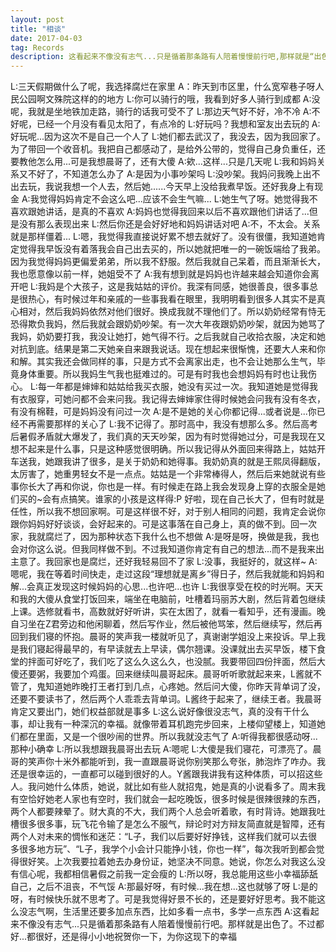 ```yaml
---
layout: post
title: "相谈"
date: 2017-04-03
tag: Records
description: 这看起来不像没有志气...只是循着那条路有人陪着慢慢前行吧,那样就是“出色”了
---
```


L:三天假期做什么了呢，我选择腐烂在家里
A：昨天到市区里，什么宽窄巷子呀人民公园啊文殊院这样的的地方
L:你可以骑行的哦，我看到好多人骑行到成都
A:没呢，我就是坐地铁加走路，骑行的话我可受不了
L:那边天气好不好，冷不冷
A:不好呢，已经一个月没有看见太阳了，有点冷的
L:好玩吗？我想和室友出去玩的
A:好玩呢...因为这次不是自己一个人了
L:她们都去武汉了，我没去，因为我回家了。为了带回一个收音机。我把自己都感动了，是给外公带的，觉得自己身负重任，还要教他怎么用...可是我想晨哥了，还有大傻
A:欸...这样...只是几天呢
L:我和妈妈关系又不好了，不知道怎么办了
A:是因为小事吵架吗
L:没吵架。我妈问我晚上出不出去玩，我说我想一个人去，然后她......今天早上没给我煮早饭。还好我身上有现金
A:我觉得妈妈肯定不会这么吧...应该不会生气嘛...
L:她生气了呀。她觉得我不喜欢跟她讲话，是真的不喜欢
A:妈妈也觉得我回来以后不喜欢跟他们讲话了...但是没有那么表现出来
L:然后你还是会好好地和妈妈讲话对吧
A:不，不太会。关系就是那样僵着...
L:嗯，我觉得我直接说好累不想去就好了。没有很僵，我知道她肯定觉得我早饭没有着落我会自己出去买的，所以她就把唯一的一碗饭端给了我弟。因为我觉得妈妈更偏爱弟弟，所以我不舒服。然后我就自己呆着，而且渐渐长大，我也愿意像以前一样，她姐受不了
A:我有想到就是妈妈也许越来越会知道你会离开吧
L:我妈是个大孩子，这是我姑姑的评价。我深有同感，她很善良，很多事总是很热心，有时候过年和亲戚的一些事我看在眼里，我明明看到很多人其实不是真心相对，然后我妈妈依然对他们很好。换成我就不理他们了。所以奶奶经常有恃无恐得欺负我妈，然后我就会跟奶奶吵架。有一次大年夜跟奶奶吵架，就因为她骂了我妈，奶奶要打我，我没让她打，她气得不行。之后我就自己收拾衣服，决定和她对抗到底。结果是第二天她亲自来跟我说话。现在想起来很惭愧，还要大人来和你和解。其实我还会做同样的事，只是方式不会离家出走，也不会让她那么生气，毕竟身体重要。所以我妈生气我也挺难过的。可是有时我也会想妈妈有时也让我伤心。
L:每一年都是婶婶和姑姑给我买衣服，她没有买过一次。我知道她是觉得我有衣服穿，可她问都不会来问我。我记得去婶婶家住得时候她会问我有没有冬衣，有没有棉鞋，可是妈妈没有问过一次
A:是不是她的关心你都记得...或者说是...你已经不再需要那样的关心了
L:我不记得了。那时高中，我没有想那么多。然后高考后暑假矛盾就大爆发了，我们真的天天吵架，因为有时觉得她过分，可是我现在又想不起来是什么事，只是这种感觉很明确。所以我记得从外面回来得路上，姑姑开车送我，她跟我讲了很多，是关于奶奶和她得事。我奶奶真的就是王熙凤得翻版，太厉害了，她重男轻女不是一点点。姑姑是一个非常棒得人，然后后来她就说有些事你长大了再和你说，你也是一样。有时候走在路上我会发现身上穿的衣服全是她们买的~会有点搞笑。谁家的小孩是这样得:P 好啦，现在自己长大了，但有时就是任性，所以我不想回家啊。可是这样很不好，对于别人相同的问题，我肯定会说你跟你妈妈好好谈谈，会好起来的。可是这事落在自己身上，真的做不到。回一次家，我就腐烂了，因为那种状态下我什么也不想做
A:是呀是呀，换做是我，我也会对你这么说。但我同样做不到。不过我知道你肯定有自己的想法...而不是我来出主意了。我回家也是腐烂，还好我轻易回不了家
L:没事，我挺好的，就这样~
A:嗯呢，我在等着时间快走，走过这段“理想就是离乡”得日子，然后我就能和妈妈和解...会真正发现这时候妈妈的心思...也许吧...也许
L:我很享受在校的时光啊。天天和我的大傻从食堂打饭回来，端坐在电脑前，吐槽着玛丽苏大剧，然后背着包继续上课。选修就看书，高数就好好听讲，实在太困了，就看一看知乎，还有漫画。晚自习坐在Z君旁边和他闲聊着，然后写作业，然后被他骂笨，然后继续写，然后再回到我们寝的怀抱。晨哥的笑声我一楼就听见了，真谢谢学姐没上来投诉。早上我是我们寝起得最早的，有早读就去上早读，偶尔翘课。没课就出去买早饭，楼下食堂的拌面可好吃了，我们吃了这么久这么久，也没腻。我要带回四份拌面，然后大傻还要粥，我要加个鸡蛋。回来继续叫晨哥起床。晨哥听听歌就起来来，L酱就不管了，鬼知道她昨晚打王者打到几点，心疼她。然后问大傻，你昨天背单词了没，还要不要读书了，然后两个人乖乖去背单词。L酱终于起来了，继续王者。我晨哥肯定又要出门，她们权益部就是事多
L:这么说好像很没志气，真的没有干什么事，却让我有一种深沉的幸福。就像带着耳机跑完步回来，上楼仰望楼上，知道她们都在里面，又是一个很吵闹的世界。所以我就没志气了
A:听得我都很感动呀...那种小确幸
L:所以我想跟我晨哥出去玩
A:嗯呢
L:大傻是我们寝花，可漂亮了。晨哥的笑声你十米外都能听到，我一直跟晨哥说你别笑那么夸张，肺泡炸了咋办。我还是很幸运的，一直都可以碰到很好的人。Y酱跟我讲我有这种体质，可以招这些人。我问她什么体质，她说，就比如有些人就招鬼，她是真的小说看多了。周末我有空恰好她老人家也有空时，我们就会一起吃晚饭，很多时候是很辣很辣的东西，两个人都要辣晕了。财大真的不大，我们两个人总会听着歌，有时背诗。她跟我吐槽很多很多事，玩飞花令输了是怎么不服气，辩论时对方辩友简直就是智障，还有两个人对未来的惆怅和迷茫：“L子，我们以后要好好挣钱，这样我们就可以去很多很多地方玩”、“L子，我学个小会计只能挣小钱，你也一样”，每次我听到都会觉得很好笑。上次我要拉着她去办身份证，她坚决不同意。她说，你怎么对我这么没有信心呢，我都相信暑假之前我一定会瘦的
L:所以呀，我总能用这些小幸福舔舐自己，之后不沮丧，不气馁
A:那最好呀，有时候...我在想...这也就够了呀
L:是的呀，有时候快乐就不思考了。可是我觉得好景不长的，还是要好好思考。我不能这么没志气啊，生活里还要多加点东西，比如多看一点书，多学一点东西
A:这看起来不像没有志气...只是循着那条路有人陪着慢慢前行吧。那样就是出色了。不过都好...都很好，还是得小小地祝贺你一下，为你这现下的幸福
